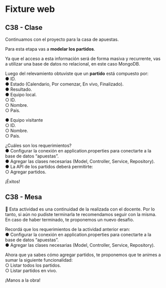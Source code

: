 
# Fixture web

## C38 - Clase

Continuamos con el proyecto para la casa de apuestas. 

Para esta etapa vas a **modelar los partidos**.

Ya que el acceso a esta información será de forma masiva y recurrente, vas a utilizar una base de datos no relacional, en este caso MongoDB.

Luego del relevamiento obtuviste que un **partido** está compuesto por:  
● ID.  
● Estado (Calendario, Por comenzar, En vivo, Finalizado).  
● Resultado.  
● Equipo local.  
○ ID.  
○ Nombre.  
○ País.  

● Equipo visitante  
○ ID.  
○ Nombre.  
○ País.  

¿Cuáles son los requerimientos?  
● Configurar la conexión en application.properties para conectarte a la base de datos “apuestas”.  
● Agregar las clases necesarias (Model, Controller, Service, Repository).  
● La API de los partidos deberá permitirte:  
○ Agregar partidos.  

¡Éxitos!


## C38 - Mesa

🚨 Esta actividad es una continuidad de la realizada con el docente. Por lo tanto, si aún no pudiste terminarla te recomendamos seguir con la misma. En caso de haber terminado, te proponemos un nuevo desafío.


Recordá que los requerimientos de la actividad anterior eran:  
● Configurar la conexión en application.properties para conectarte a la base de datos “apuestas”.  
● Agregar las clases necesarias (Model, Controller, Service, Repository).  

Ahora que ya sabes cómo agregar partidos, te proponemos que te animes a sumar la siguiente funcionalidad:  
○ Listar todos los partidos.  
○ Listar partidos en vivo.  

¡Manos a la obra!
